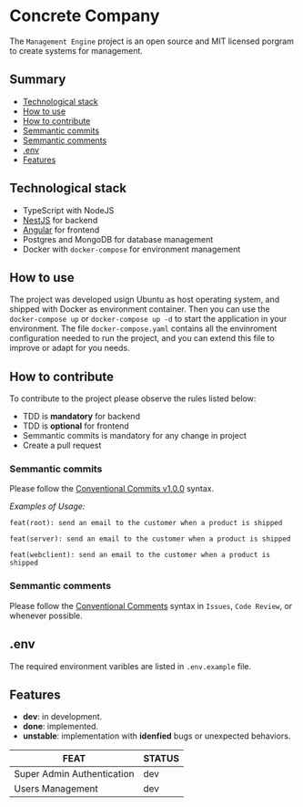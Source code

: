 # Concrete Company

The `Management Engine` project is an open source and MIT licensed porgram to create systems for management.

## Summary

* [Technological stack](https://github.com/FullstackLine/ManagementEngine?tab=readme-ov-file#technological-stack)
* [How to use](https://github.com/FullstackLine/ManagementEngine?tab=readme-ov-file#how-to-use)
* [How to contribute](https://github.com/FullstackLine/ManagementEngine?tab=readme-ov-file#how-to-contribute)
* [Semmantic commits](https://github.com/FullstackLine/ManagementEngine?tab=readme-ov-file#semmantic-commits)
* [Semmantic comments](https://github.com/FullstackLine/ManagementEngine?tab=readme-ov-file#semmantic-comments)
* [.env](https://github.com/FullstackLine/ManagementEngine?tab=readme-ov-file#env)
* [Features](https://github.com/FullstackLine/ManagementEngine?tab=readme-ov-file#features)

## Technological stack

- TypeScript with NodeJS
- [NestJS](https://github.com/nestjs/nest) for backend
- [Angular](https://github.com/angular/angular) for frontend
- Postgres and MongoDB for database management
- Docker with `docker-compose` for environment management

## How to use

The project was developed usign Ubuntu as host operating system, and shipped with Docker as environment container. Then you can use the `docker-compose up` or `docker-compose up -d` to start the application in your environment. The file `docker-compose.yaml` contains all the envinroment configuration needed to run the project, and you can extend this file to improve or adapt for you needs.

## How to contribute

To contribute to the project please observe the rules listed below:
- TDD is **mandatory** for backend
- TDD is **optional** for frontend
- Semmantic commits is mandatory for any change in project
- Create a pull request

### Semmantic commits

Please follow the [Conventional Commits v1.0.0](https://www.conventionalcommits.org/en/v1.0.0/) syntax.

*Examples of Usage:*

`feat(root): send an email to the customer when a product is shipped`

`feat(server): send an email to the customer when a product is shipped`

`feat(webclient): send an email to the customer when a product is shipped`

### Semmantic comments

Please follow the [Conventional Comments](https://conventionalcomments.org/) syntax in `Issues`, `Code Review`, or whenever possible.

## .env

The required environment varibles are listed in `.env.example` file.

## Features

- **dev**: in development.
- **done**: implemented.
- **unstable**: implementation with **idenfied** bugs or unexpected behaviors.

| FEAT | STATUS |
| ---- | ------ |
| Super Admin Authentication | dev |
| Users Management | dev |